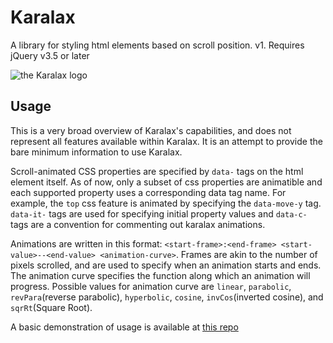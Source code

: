 # Karalax
A library for styling html elements based on scroll position. v1.
Requires jQuery v3.5 or later

![the Karalax logo](https://github.com/kacogg5/karalax-js/assets/11723822/f0564236-f2f2-44ef-b3e2-7222fd4d5381)

## Usage
This is a very broad overview of Karalax's capabilities, and does not represent all features available within Karalax. It is an attempt to provide the bare minimum information to use Karalax.

Scroll-animated CSS properties are specified by `data-` tags on the html element itself. As of now, only a subset of css properties are animatible and each supported property uses a corresponding data tag name. For example, the `top` css feature is animated by specifying the `data-move-y` tag. `data-it-` tags are used for specifying initial property values and `data-c-` tags are a convention for commenting out karalax animations.

Animations are written in this format: `<start-frame>:<end-frame> <start-value>--<end-value> <animation-curve>`. Frames are akin to the number of pixels scrolled, and are used to specify when an animation starts and ends. The animation curve specifies the function along which an animation will progress. Possible values for animation curve are `linear`, `parabolic`, `revPara`(reverse parabolic), `hyperbolic`, `cosine`, `invCos`(inverted cosine), and `sqrRt`(Square Root).

A basic demonstration of usage is available at [this repo](https://github.com/kacogg5/kacogg5.github.io/)
